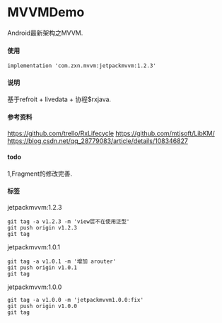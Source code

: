 # MVVMDemo
Android最新架构之MVVM.

#### 使用
```
implementation 'com.zxn.mvvm:jetpackmvvm:1.2.3'
```
#### 说明
基于refroit + livedata + 协程$rxjava.

#### 参考资料
https://github.com/trello/RxLifecycle
https://github.com/mtjsoft/LibKM/
https://blog.csdn.net/qq_28779083/article/details/108346827

#### todo
1,Fragment的修改完善.

#### 标签

jetpackmvvm:1.2.3
```
git tag -a v1.2.3 -m 'view层不在使用泛型'
git push origin v1.2.3
git tag
```

jetpackmvvm:1.0.1
```
git tag -a v1.0.1 -m '增加 arouter'
git push origin v1.0.1
git tag
```

jetpackmvvm:1.0.0
```
git tag -a v1.0.0 -m 'jetpackmvvm1.0.0:fix'
git push origin v1.0.0
git tag
```

